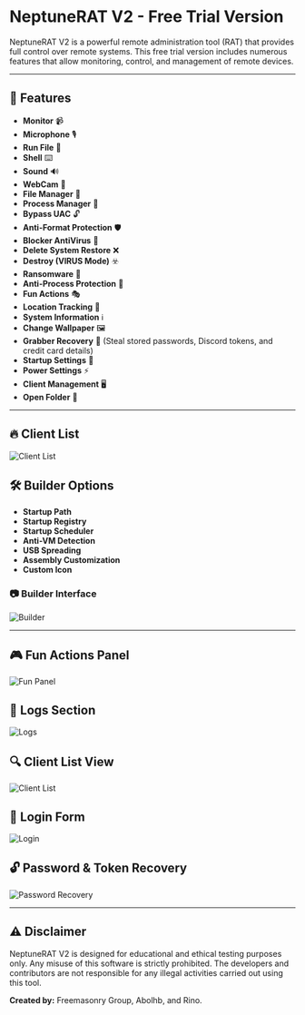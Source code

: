 # NeptuneRAT V2 - Free Trial Version

NeptuneRAT V2 is a powerful remote administration tool (RAT) that provides full control over remote systems. This free trial version includes numerous features that allow monitoring, control, and management of remote devices.

---

## 📌 Features

- **Monitor** 📹
- **Microphone** 🎙️
- **Run File** 📂
- **Shell** ⌨️
- **Sound** 🔊
- **WebCam** 📸
- **File Manager** 📁
- **Process Manager** 🔄
- **Bypass UAC** 🔓
- **Anti-Format Protection** 🛡️
- **Blocker AntiVirus** 🚫
- **Delete System Restore** ❌
- **Destroy (VIRUS Mode)** ☣️
- **Ransomware** 🔐
- **Anti-Process Protection** 🔄
- **Fun Actions** 🎭
- **Location Tracking** 📍
- **System Information** ℹ️
- **Change Wallpaper** 🖼️
- **Grabber Recovery** 🔑 (Steal stored passwords, Discord tokens, and credit card details)
- **Startup Settings** 🚀
- **Power Settings** ⚡
- **Client Management** 🖥️
- **Open Folder** 📂

---

## 🔥 Client List
![Client List](https://i.ibb.co/YVqP1zG/image.png)

## 🛠️ Builder Options
- **Startup Path**
- **Startup Registry**
- **Startup Scheduler**
- **Anti-VM Detection**
- **USB Spreading**
- **Assembly Customization**
- **Custom Icon**

### 📷 Builder Interface
![Builder](https://i.ibb.co/gMxpfXMB/image.png)

---

## 🎮 Fun Actions Panel
![Fun Panel](https://i.ibb.co/nM9RWY2g/image.png)

## 📜 Logs Section
![Logs](https://i.ibb.co/vCJd0WtR/image.png)

## 🔍 Client List View
![Client List](https://i.ibb.co/tMF8Cnh1/image.png)

## 🔑 Login Form
![Login](https://i.ibb.co/GfxvMVpR/image.png)

## 🔓 Password & Token Recovery
![Password Recovery](https://i.ibb.co/b0z6Yq6/image.png)

---

## ⚠️ Disclaimer
NeptuneRAT V2 is designed for educational and ethical testing purposes only. Any misuse of this software is strictly prohibited. The developers and contributors are not responsible for any illegal activities carried out using this tool.

**Created by:** Freemasonry Group, Abolhb, and Rino.
